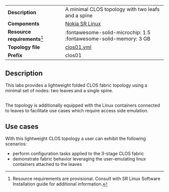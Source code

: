 |                               |                                                                        |
| ----------------------------- | ---------------------------------------------------------------------- |
| **Description**               | A minimal CLOS topology with two leafs and a spine                     |
| **Components**                | [Nokia SR Linux][srl]                                                  |
| **Resource requirements**[^1] | :fontawesome-solid-microchip: 1.5 <br/>:fontawesome-solid-memory: 3 GB |
| **Topology file**             | [clos01.yml][topofile]                                                 |
| **Prefix**                    | clos01                                                                 |

## Description
This labs provides a lightweight folded CLOS fabric topology using a minimal set of nodes: two leaves and a single spine.

<center><div class="mxgraph" style="max-width:100%;border:1px solid transparent;" data-mxgraph="{&quot;page&quot;:5,&quot;zoom&quot;:1.5,&quot;highlight&quot;:&quot;#0000ff&quot;,&quot;nav&quot;:true,&quot;check-visible-state&quot;:true,&quot;resize&quot;:true,&quot;url&quot;:&quot;https://raw.githubusercontent.com/srl-wim/containerlab-diagrams/main/containerlab.drawio&quot;}"></div></center>

The topology is additionally equipped with the Linux containers connected to leaves to facilitate use cases which require access side emulation.

## Use cases
With this lightweight CLOS topology a user can exhibit the following scenarios:

* perform configuration tasks applied to the 3-stage CLOS fabric
* demonstrate fabric behavior leveraging the user-emulating linux containers attached to the leaves

[srl]: https://www.nokia.com/networks/products/service-router-linux-NOS/
[topofile]: https://github.com/srl-wim/container-lab/tree/master/lab-examples/clos01/clos01.yaml

[^1]: Resource requirements are provisional. Consult with SR Linux Software Installation guide for additional information.

<script type="text/javascript" src="https://viewer.diagrams.net/embed2.js?&fetch=https%3A%2F%2Fraw.githubusercontent.com%2Fsrl-wim%2Fcontainerlab-diagrams%2Fmain%2Fcontainerlab.drawio" async></script>
